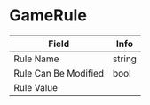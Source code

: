# GameRule

<table><thead><tr><th>Field</th><th>Info</th></tr></thead><tbody>
<tr><td>Rule Name</td><td>string</td></tr>
<tr><td>Rule Can Be Modified</td><td>bool</td></tr>
<tr><td>Rule Value</td><td></td></tr>
</tbody></table>